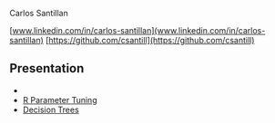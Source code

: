 Carlos Santillan

[www.linkedin.com/in/carlos-santillan](www.linkedin.com/in/carlos-santillan)
[https://github.com/csantill](https://github.com/csantill)


## Presentation


* []()
* [R Parameter Tuning](https://csantill.github.io/RTuningModelParameters/)
* [Decision Trees](https://docs.google.com/presentation/d/1OxJqaMMIAr2GLDaOSrG-XuXV6DF_aksSvj79pYqTGGE/pub?start=false&loop=false&delayms=60000&slide=id.p)





